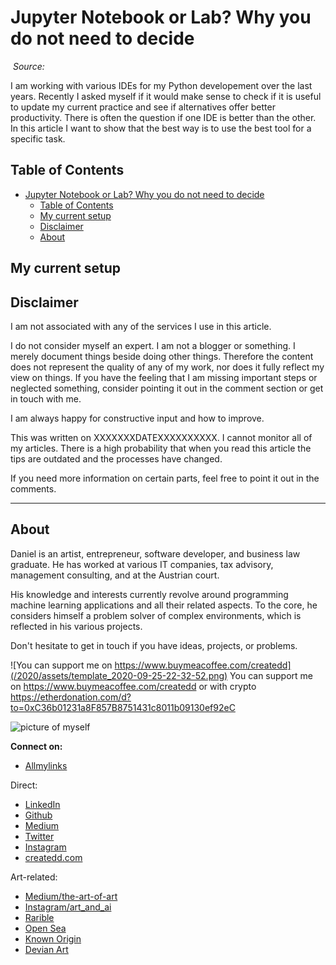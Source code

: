 # Jupyter Notebook or Lab? Why you do not need to decide

![]()
*Source:*

I am working with various IDEs for my Python developement over the last years. Recently I asked myself if it would make sense to check if it is useful to update my current practice and see if alternatives offer better productivity. There is often the question if one IDE is better than the other. In this article I want to show that the best way is to use the best tool for a specific task.


## Table of Contents

- [Jupyter Notebook or Lab? Why you do not need to decide](#jupyter-notebook-or-lab-why-you-do-not-need-to-decide)
  - [Table of Contents](#table-of-contents)
  - [My current setup](#my-current-setup)
  - [Disclaimer](#disclaimer)
  - [About](#about)

## My current setup



## Disclaimer

I am not associated with any of the services I use in this article.

I do not consider myself an expert. I am not a blogger or something. I merely document things beside doing other things. Therefore the content does not represent the quality of any of my work, nor does it fully reflect my view on things. If you have the feeling that I am missing important steps or neglected something, consider pointing it out in the comment section or get in touch with me.

I am always happy for constructive input and how to improve.


This was written on XXXXXXXDATEXXXXXXXXXX.
I cannot monitor all of my articles. There is a high probability that when you read this article the tips are outdated and the processes have changed.

If you need more information on certain parts, feel free to point it out in the comments.



---

## About

Daniel is an artist, entrepreneur, software developer, and business law graduate. He has worked at various IT companies, tax advisory, management consulting, and at the Austrian court.

His knowledge and interests currently revolve around programming machine learning applications and all their related aspects. To the core, he considers himself a problem solver of complex environments, which is reflected in his various projects.

Don't hesitate to get in touch if you have ideas, projects, or problems.

![You can support me on https://www.buymeacoffee.com/createdd](/2020/assets/template_2020-09-25-22-32-52.png)
You can support me on https://www.buymeacoffee.com/createdd or with crypto https://etherdonation.com/d?to=0xC36b01231a8F857B8751431c8011b09130ef92eC


![picture of myself](https://avatars2.githubusercontent.com/u/22077628?s=460&v=4)

**Connect on:**

- [Allmylinks](https://allmylinks.com/createdd)

Direct:
- [LinkedIn](https://www.linkedin.com/in/createdd)
- [Github](https://github.com/Createdd)
- [Medium](https://medium.com/@createdd)
- [Twitter](https://twitter.com/_createdd)
- [Instagram](https://www.instagram.com/create.dd/)
- [createdd.com](https://www.createdd.com/)

Art-related:
- [Medium/the-art-of-art](https://medium.com/the-art-of-art)
- [Instagram/art_and_ai](https://www.instagram.com/art_and_ai/)
- [Rarible](https://app.rarible.com/createdd/collectibles)
- [Open Sea](https://opensea.io/accounts/createdd?ref=0xc36b01231a8f857b8751431c8011b09130ef92ec)
- [Known Origin](https://knownorigin.io/profile/0xC36b01231a8F857B8751431c8011b09130ef92eC)
- [Devian Art](https://www.deviantart.com/createdd1010/)

<!-- Written by Daniel Deutsch -->